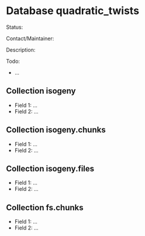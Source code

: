 # Database quadratic_twists

Status:

Contact/Maintainer:

Description:

Todo:
* ...


## Collection isogeny
* Field 1: ...
* Field 2: ...

## Collection isogeny.chunks
* Field 1: ...
* Field 2: ...

## Collection isogeny.files
* Field 1: ...
* Field 2: ...

## Collection fs.chunks
* Field 1: ...
* Field 2: ...


